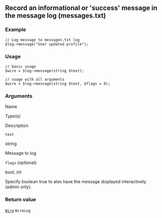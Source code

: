Record an informational or 'success' message in the message log (messages.txt)
------------------------------------------------------------------------------

### Example

    // Log message to messages.txt log
    $log->message("User updated profile"); 

### Usage

    // basic usage
    $wire = $log->message(string $text);
    
    // usage with all arguments
    $wire = $log->message(string $text, $flags = 0);

### Arguments

Name

Type(s)

Description

`text`

string

Message to log

`flags` (optional)

bool, int

Specify boolean true to also have the message displayed interactively (admin only).

### Return value

[`Wire`](/api/ref/wire/) `WireLog`

